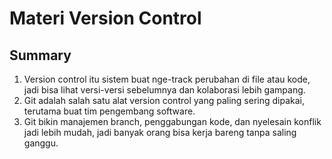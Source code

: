# Materi Version Control

## Summary

1. Version control itu sistem buat nge-track perubahan di file atau kode, jadi bisa lihat versi-versi sebelumnya dan kolaborasi lebih gampang.
2. Git adalah salah satu alat version control yang paling sering dipakai, terutama buat tim pengembang software.
3. Git bikin manajemen branch, penggabungan kode, dan nyelesain konflik jadi lebih mudah, jadi banyak orang bisa kerja bareng tanpa saling ganggu.
